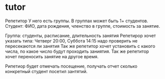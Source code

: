 # tutor

Репетитор
У него есть группы. В группах может быть 1+ студентов.
Студент: ФИО, дата рождения, членство в группе, стоимость за занятие.

Группа: студенты, расписание, длительность занятия
Репетирор хочет указать типа: Четверг 20:00, Суббота 14:15
надо проверить не пересекаются ли занятия
Так же репетитор хочет установить с какого числа, по какое число будут проходить заниятия.
Так же репетитор хочет переносить занятие на другое время.

Рипетиор будет отмечать посещение, получать отчет сколько конкретный студент посетил зантятий.